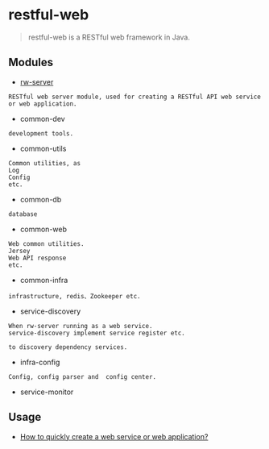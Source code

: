 # restful-web
> restful-web is a RESTful web framework in Java.

## Modules
* [rw-server](rw-server/README.md)
```text
RESTful web server module, used for creating a RESTful API web service or web application.
```

* common-dev
```text
development tools.
```

* common-utils
```text
Common utilities, as 
Log
Config
etc.
```

* common-db
```text
database
```

* common-web
```text
Web common utilities.
Jersey
Web API response
etc.
```

* common-infra
```text
infrastructure, redis、Zookeeper etc.
```

* service-discovery 
```text
When rw-server running as a web service.
service-discovery implement service register etc.
```
```text
to discovery dependency services.
```

* infra-config
```text
Config, config parser and  config center.
```

*  service-monitor 

## Usage
* [How to quickly create a web service or web application?](_doc/restful-web_usage.md)
